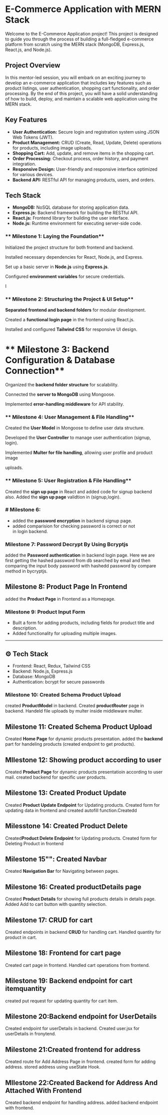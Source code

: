 # E-Commerce Application with MERN Stack

Welcome to the E-Commerce Application project! This project is designed to guide you through the process of building a full-fledged e-commerce platform from scratch using the MERN stack (MongoDB, Express.js, React.js, and Node.js).

## Project Overview

In this mentor-led session, you will embark on an exciting journey to develop an e-commerce application that includes key features such as product listings, user authentication, shopping cart functionality, and order processing. By the end of this project, you will have a solid understanding of how to build, deploy, and maintain a scalable web application using the MERN stack.

## Key Features

- **User Authentication:** Secure login and registration system using JSON Web Tokens (JWT).
- **Product Management:** CRUD (Create, Read, Update, Delete) operations for products, including image uploads.
- **Shopping Cart:** Add, update, and remove items in the shopping cart.
- **Order Processing:** Checkout process, order history, and payment integration.
- **Responsive Design:** User-friendly and responsive interface optimized for various devices.
- **Backend API:** RESTful API for managing products, users, and orders.

## Tech Stack

- **MongoDB:** NoSQL database for storing application data.
- **Express.js:** Backend framework for building the RESTful API.
- **React.js:** Frontend library for building the user interface.
- **Node.js:** Runtime environment for executing server-side code.

### ** Milestone 1: Laying the Foundation**

Initialized the project structure for both frontend and backend.

Installed necessary dependencies for React, Node.js, and Express.

Set up a basic server in **Node.js** using **Express.js**.

Configured **environment variables** for secure credentials.

I

### ** Milestone 2: Structuring the Project & UI Setup**

**Separated frontend and backend folders** for modular development.

Created a **functional login page** in the frontend using React.js.

Installed and configured **Tailwind CSS** for responsive UI design.

##

# ** Milestone 3: Backend Configuration & Database Connection**

Organized the **backend folder structure** for scalability.

Connected the **server to MongoDB** using Mongoose.

Implemented **error-handling middleware** for API stability.


### ** Milestone 4: User Management & File Handling**

Created the **User Model** in Mongoose to define user data structure.

Developed the **User Controller** to manage user authentication (signup, login).

Implemented **Multer for file handling**, allowing user profile and product image

uploads.

### ** Milestone 5: User Registration & File Handling**
Created the **sign up page** in React and added code  for signup backend also.
Added the **sign up page** validtion in (signup,login).

### # Milestone 6:

* added the **password encryption** in backend signup page.
* added comparision for checking password is correct or not in login backend.


### **Milestone 7: Password Decrypt By Using Bcryptjs**
added the **Password authentication** in backend login page.
Here we are first getting the hashed password from db searched by email and then comparing the input body password with hashedd password by compare method in bycryptjs.


## **Milestone 8: Product Page In Frontend**
added the **Product Page** in Frontend as a Homepage.

### Milestone 9: Product Input Form
- Built a form for adding products, including fields for product title and description.
- Added functionality for uploading multiple images.

---

## ⚙ Tech Stack
- Frontend: React, Redux, Tailwind CSS
- Backend: Node.js, Express.js
- Database: MongoDB
- Authentication: bcrypt for secure passwords

### **Milestone 10: Created Schema Product Upload**
created **ProductModel** in backend.
Created **productRouter** page in backend.
Handeld file uploads by multer inside middleware multer.

## **Milestone 11: Created Schema Product Upload**
Created **Home Page** for dynamic products presentation.
added the **backend** part for handeling products (created endpoint to get products).

## **MIlestone 12: Showing product according to user**
Created **Product Page** for dynamic products presentatioin according to user mail.
created backend for specific user products.

## **Milestone 13: Created Product Update**
Created **Product Update Endpoint** for Updating products.
Created form for updating data in frontend and created autofill function.Createdd


## **Milesstone 14: Created Product Delete**
Created**Product Delete Endpoint** for Updating products.
Created form for Deleting Product in frontend

## **Milestone 15"": Created Navbar**
Created **Navigation Bar** for Navigating between pages.

## **Milestone 16: Created productDetails page**
Created **Product Details** for showing full products details in details page.
Added Add to cart button with quantity selection.

## **Milestone 17:   CRUD for cart**
Created endpoints in backend **CRUD** for handling cart.
Handled quantity for product in cart. 

## **Milestone 18: Frontend for cart page**
Created cart page in frontend.
Handled cart operations from frontend.

## **Milestone 19: Backend endpoint for cart itemquantity**
created put request for updating quantity for cart item.

## **Milestone 20:Backend endpoint for UserDetails**
Created endpoint for userDetails in backend.
Created user.jsx for userDetails in fronytend.

## **Milestone 21:Created frontend  for address**
Created route for Add Address Page in frontend.
created form for adding address.
stored address using useState Hook.

## **MIlestone 22:Created Backend for Address And Attached With Frontend**
Created backend endpoint for handling address.
added backend endpoint with frontend.